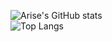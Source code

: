 ![Arise's GitHub stats](https://github-readme-stats-ten-gilt.vercel.app/api?username=mymatrix2002&count_private=true&show_icons=true&theme=radical&include_all_commits=true)  
![Top Langs](https://github-readme-stats.vercel.app/api/top-langs/?username=mymatrix2002&layout=compact&hide=css,scss,shell,html&langs_count=8&show_icons=true&theme=radical)

<!--
## Hi there 👋
**mymatrix2002/mymatrix2002** is a ✨ _special_ ✨ repository because its `README.md` (this file) appears on your GitHub profile.

Here are some ideas to get you started:

- 🔭 I’m currently working on ...
- 🌱 I’m currently learning ...
- 👯 I’m looking to collaborate on ...
- 🤔 I’m looking for help with ...
- 💬 Ask me about ...
- 📫 How to reach me: ...
- 😄 Pronouns: ...
- ⚡ Fun fact: ...
-->
